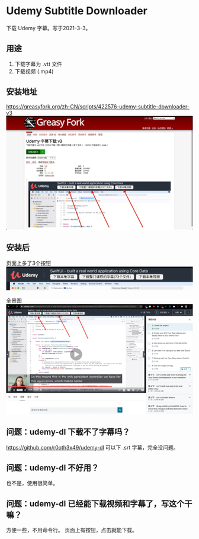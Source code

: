 # Udemy Subtitle Downloader
下载 Udemy 字幕。写于2021-3-3。 

## 用途
1. 下载字幕为 .vtt 文件
2. 下载视频 (.mp4)

## 安装地址
https://greasyfork.org/zh-CN/scripts/422576-udemy-subtitle-downloader-v3
![图 3](doc/img/93491fc5ebe00e9b4168fd18b577e6012f9ffbf048a5295529f0d6ffdb093eca.png)  

## 安装后
页面上多了3个按钮
![图 2](doc/img/77eafec4285b3763ff484df77fb181955d7cf3305149c3b928556617a15381cb.png)  

全景图
![图 1](doc/img/1692f16b10d56d4fc61e2d6763019a9c1302d35cb601ac9d6dd4ff7bedd59501.png)  

## 问题：udemy-dl 下载不了字幕吗？
https://github.com/r0oth3x49/udemy-dl
可以下 .srt 字幕，完全没问题。

## 问题：udemy-dl 不好用？
也不是，使用很简单。

## 问题：udemy-dl 已经能下载视频和字幕了，写这个干嘛？
方便一些，不用命令行。
页面上有按钮，点击就能下载。
